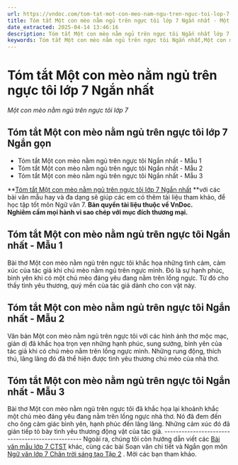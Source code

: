 ```yaml
---
url: https://vndoc.com/tom-tat-mot-con-meo-nam-ngu-tren-nguc-toi-lop-7-ngan-nhat-316770
title: Tóm tắt Một con mèo nằm ngủ trên ngực tôi lớp 7 Ngắn nhất - Một con mèo nằm ngủ trên ngực tôi lớp 7 - VnDoc.com
date_extracted: 2025-04-14 13:46:16
description: Tóm tắt Một con mèo nằm ngủ trên ngực tôi Ngắn nhất lớp 7 được biên soạn nhằm giúp các em HS đạt kết quả tốt trong quá trình làm bài tập và học tập môn Ngữ văn lớp 7.
keywords: Tóm tắt Một con mèo nằm ngủ trên ngực tôi Ngắn nhất,Một con mèo nằm ngủ trên ngực tôi lớp 7,Tóm tắt Một con mèo nằm ngủ trên ngực tôi lớp 7,Tóm tắt Một con mèo nằm ngủ trên ngực tôi,Tóm tắt nội dung văn bản Một con mèo nằm ngủ trên ngực tôi,tóm tắt văn bản Một con mèo nằm ngủ trên ngực tôi,viết đoạn văn tóm tắt văn bản lớp 7,tóm tắt văn bản,viết đoạn văn tóm tắt văn bản,đoạn văn tóm tắt văn bản
---
```


# Tóm tắt Một con mèo nằm ngủ trên ngực tôi lớp 7 Ngắn nhất
 _Một con mèo nằm ngủ trên ngực tôi lớp 7_
## **Tóm tắt Một con mèo nằm ngủ trên ngực tôi lớp 7 Ngắn gọn**
  * Tóm tắt Một con mèo nằm ngủ trên ngực tôi Ngắn nhất - Mẫu 1
  * Tóm tắt Một con mèo nằm ngủ trên ngực tôi Ngắn nhất - Mẫu 2
  * Tóm tắt Một con mèo nằm ngủ trên ngực tôi Ngắn nhất - Mẫu 3

**[Tóm tắt Một con mèo nằm ngủ trên ngực tôi lớp 7 Ngắn nhất](<https://vndoc.com/tom-tat-mot-con-meo-nam-ngu-tren-nguc-toi-lop-7-ngan-nhat-316770>) **với các bài văn mẫu hay và đa dạng sẽ giúp các em có thêm tài liệu tham khảo, để học tập tốt môn Ngữ văn 7.
**Bản quyền tài liệu thuộc về VnDoc.  
Nghiêm cấm mọi hành vi sao chép với mục đích thương mại.**
## **Tóm tắt Một con mèo nằm ngủ trên ngực tôi Ngắn nhất - Mẫu 1**
Bài thơ Một con mèo nằm ngủ trên ngực tôi khắc họa những tình cảm, cảm xúc của tác giả khi chú mèo nằm ngủ trên ngực mình. Đó là sự hạnh phúc, bình yên khi có một chú mèo đáng yêu đang nằm trên lồng ngực. Từ đó cho thấy tình yêu thương, quý mến của tác giả dành cho con vật này.
## **Tóm tắt Một con mèo nằm ngủ trên ngực tôi Ngắn nhất - Mẫu 2**
Văn bản Một con mèo nằm ngủ trên ngực tôi với các hình ảnh thơ mộc mạc, giản dị đã khắc họa trọn vẹn những hạnh phúc, sung sướng, bình yên của tác giả khi có chú mèo nằm trên lồng ngực mình. Những rung động, thích thú, lâng lâng đó đã thể hiện được tình yêu thương chú mèo của nhà thơ.
## **Tóm tắt Một con mèo nằm ngủ trên ngực tôi Ngắn nhất - Mẫu 3**
Bài thơ Một con mèo nằm ngủ trên ngực tôi đã khắc họa lại khoảnh khắc một chú mèo đáng yêu đang nằm trên lồng ngực nhà thơ. Nó đã đem đến cho ông cảm giác bình yên, hạnh phúc đến lâng lâng. Những cảm xúc đó đã gián tiếp tỏ bày tình yêu thương động vật của tác giả.
\-------------------------------------------------
Ngoài ra, chúng tôi còn hướng dẫn viết các [Bài văn mẫu lớp 7 CTST](<https://vndoc.com/van-mau-lop-7ctst>) khác, cùng các bài Soạn văn chi tiết và Ngắn gọn môn [Ngữ văn lớp 7 Chân trời sáng tạo Tập 2](<https://vndoc.com/ngu-van-7-ctst-tap2>) . Mời các bạn tham khảo.
